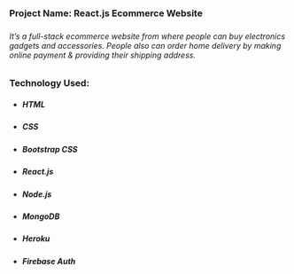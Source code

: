 <h3>Project Name: React.js Ecommerce Website<h3>
        <h6>It’s a full-stack ecommerce website from where people can buy electronics gadgets and accessories. People also can order  home delivery by making online payment & providing their shipping address.</h6>
        <h3>Technology Used:</h3>
        <ul>
            <li>
                <h5>HTML</h5>
            </li>
            <li>
                <h5>CSS</h5>
            </li>
            <li>
                <h5>Bootstrap CSS</h5>
            </li>
            <li>
                <h5>React.js</h5>
            </li>
            <li>
                <h5>Node.js</h5>
            </li>
            <li>
                <h5>MongoDB</h5>
            </li>
            <li>
                <h5>Heroku</h5>
            </li>
            <li>
                <h5>Firebase Auth</h5>
            </li>
        </ul>
